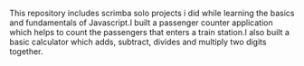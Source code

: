 This repository includes scrimba solo projects i did while learning the basics and fundamentals of Javascript.I built a passenger counter application which helps to count the passengers that enters a train station.I also built a basic calculator which adds, subtract, divides and multiply two digits together. 

